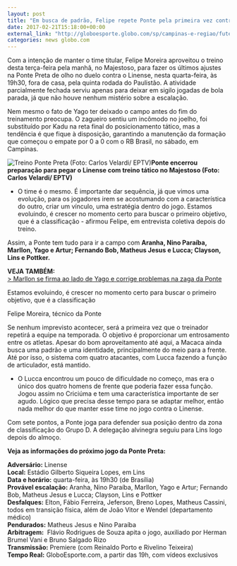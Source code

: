 ```yaml
---
layout: post
title: "Em busca de padrão, Felipe repete Ponte pela primeira vez contra Linense "
date: 2017-02-21T15:18:00+00:00
external_link: "http://globoesporte.globo.com/sp/campinas-e-regiao/futebol/times/ponte-preta/noticia/2017/02/em-busca-de-padrao-felipe-repete-ponte-pela-primeira-vez-contra-linense.html"
categories: news globo.com
---
```

Com a intenção de manter o time titular, Felipe Moreira aproveitou o treino desta terça-feira pela manhã, no Majestoso, para fazer os últimos ajustes na Ponte Preta de olho no duelo contra o Linense, nesta quarta-feira, às 19h30, fora de casa, pela quinta rodada do Paulistão. A atividade parcialmente fechada serviu apenas para deixar em sigilo jogadas de bola parada, já que não houve nenhum mistério sobre a escalação.&nbsp;

Nem mesmo o fato de Yago ter deixado o campo antes do fim do treinamento preocupa. O zagueiro sentiu um incômodo no joelho, foi substituído por Kadu na reta final do posicionamento tático, mas a tendência é que fique à disposição, garantindo a manutenção da formação que começou o empate por 0 a 0 com o RB Brasil, no sábado, em Campinas.&nbsp;

 ![Treino Ponte Preta (Foto: Carlos Velardi/ EPTV)](http://s2.glbimg.com/ZFyncrlTTdoJY4a0t1aA0bY3HWY=/0x41:1057x593/690x360/s.glbimg.com/es/ge/f/original/2017/02/21/treino.pontepreta.2.jpg "Treino Ponte Preta (Foto: Carlos Velardi/ EPTV)")**Ponte encerrou preparação para&nbsp;pegar o Linense com treino tático no Majestoso (Foto: Carlos Velardi/ EPTV)**

- O time é o mesmo. É importante dar sequência, já que vimos uma evolução, para os jogadores irem se acostumando com a característica do outro, criar um vínculo, uma estratégia dentro do jogo. Estamos evoluindo, é crescer no momento certo para buscar o primeiro objetivo, que é a classificação - afirmou Felipe, em entrevista coletiva depois do treino.&nbsp;

Assim, a Ponte tem tudo para ir a campo com **Aranha, Nino Paraíba, Marllon, Yago e Artur; Fernando Bob, Matheus Jesus e Lucca; Clayson, Lins e Pottker.&nbsp;**

**VEJA TAMBÉM:**  
[\>&nbsp;Marllon se firma ao lado de Yago e corrige problemas na zaga da Ponte](http://globoesporte.globo.com/sp/campinas-e-regiao/futebol/times/ponte-preta/noticia/2017/02/marllon-se-firma-ao-lado-de-yago-e-corrige-problemas-na-zaga-da-ponte.html)

Estamos evoluindo, é crescer no momento certo para buscar o primeiro objetivo, que é a classificação&nbsp;

Felipe Moreira, técnico da Ponte

Se nenhum imprevisto acontecer, será a primeira vez que o treinador repetirá a equipe na temporada. O objetivo é proporcionar um entrosamento entre os atletas. Apesar do bom aproveitamento até aqui, a Macaca ainda busca uma padrão e uma identidade, principalmente do meio para a frente. Até por isso, o sistema com quatro atacantes, com Lucca fazendo a função de articulador, está mantido.&nbsp;

- O Lucca encontrou um pouco de dificuldade no começo, mas era o único dos quatro homens de frente que poderia fazer essa função. Jogou assim no Criciúma e tem uma característica importante de ser agudo. Lógico que precisa desse tempo para se adaptar melhor, então nada melhor do que manter esse time no jogo contra o Linense.&nbsp;

Com sete pontos, a Ponte joga para defender sua posição dentro da zona de classificação do Grupo D.&nbsp;A delegação alvinegra seguiu para Lins logo depois do almoço. &nbsp;

**Veja as informações do próximo jogo da Ponte Preta:**  
  
**Adversário:** Linense  
**Local:** Estádio Gilberto Siqueira Lopes, em Lins  
**Data e horário:** quarta-feira, às 19h30 (de Brasília)  
**Provável escalação:** Aranha, Nino Paraíba, Marllon, Yago e Artur; Fernando Bob, Matheus Jesus e Lucca; Clayson, Lins e Pottker  
**Desfalques:** Elton, Fábio Ferreira, Jeferson, Breno Lopes, Matheus Cassini, todos em transição física, além de João Vitor e Wendel (departamento médico)  
**Pendurados:** Matheus Jesus e Nino Paraíba  
**Arbitragem:** &nbsp;Flávio Rodrigues de Souza apita o jogo, auxiliado por Herman Brumel Vani e Bruno Salgado Rizo  
**Transmissão:** Premiere (com Reinaldo Porto e Rivelino Teixeira)  
**Tempo Real:** GloboEsporte.com, a partir das 19h, com vídeos exclusivos&nbsp;

